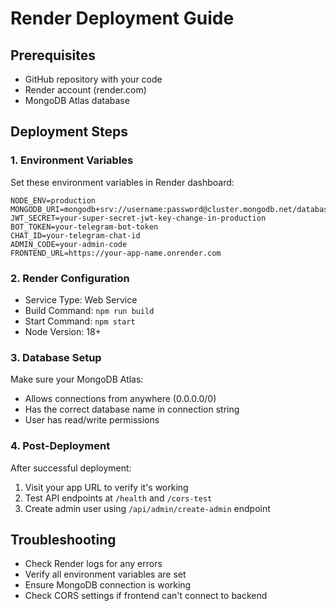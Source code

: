 # Render Deployment Guide

## Prerequisites
- GitHub repository with your code
- Render account (render.com)
- MongoDB Atlas database

## Deployment Steps

### 1. Environment Variables
Set these environment variables in Render dashboard:

```
NODE_ENV=production
MONGODB_URI=mongodb+srv://username:password@cluster.mongodb.net/database
JWT_SECRET=your-super-secret-jwt-key-change-in-production
BOT_TOKEN=your-telegram-bot-token
CHAT_ID=your-telegram-chat-id
ADMIN_CODE=your-admin-code
FRONTEND_URL=https://your-app-name.onrender.com
```

### 2. Render Configuration
- Service Type: Web Service
- Build Command: `npm run build`
- Start Command: `npm start`
- Node Version: 18+

### 3. Database Setup
Make sure your MongoDB Atlas:
- Allows connections from anywhere (0.0.0.0/0)
- Has the correct database name in connection string
- User has read/write permissions

### 4. Post-Deployment
After successful deployment:
1. Visit your app URL to verify it's working
2. Test API endpoints at `/health` and `/cors-test`
3. Create admin user using `/api/admin/create-admin` endpoint

## Troubleshooting
- Check Render logs for any errors
- Verify all environment variables are set
- Ensure MongoDB connection is working
- Check CORS settings if frontend can't connect to backend